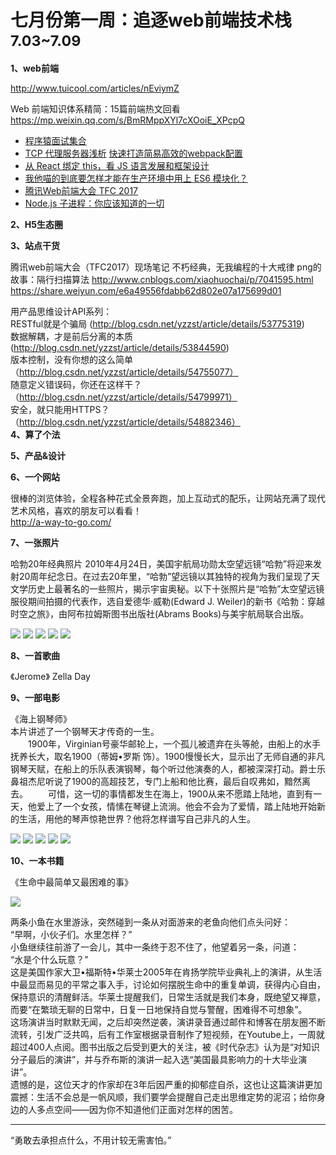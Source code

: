 
# 七月份第一周：追逐web前端技术栈 <small>7.03~7.09</small>

__1、web前端__    
    
http://www.tuicool.com/articles/nEviymZ

Web 前端知识体系精简：15篇前端热文回看  
https://mp.weixin.qq.com/s/BmRMppXYl7cXOoiE_XPcpQ  

- [程序猿面试集合](https://zhuanlan.zhihu.com/p/27706727)
- [TCP 代理服务器浅析](https://zhuanlan.zhihu.com/p/27670502)
[快速打造简易高效的webpack配置](https://juejin.im/post/595a0ed86fb9a06ba6463cd3)
- [从 React 绑定 this，看 JS 语言发展和框架设计](https://juejin.im/post/595cbfb15188250d892f6896)
- [我他喵的到底要怎样才能在生产环境中用上 ES6 模块化？](https://segmentfault.com/a/1190000010078899)
- [腾讯Web前端大会 TFC 2017](http://www.itdks.com/dakashuo/new/eventlist/detail/952)
- [Node.js 子进程：你应该知道的一切](https://github.com/xitu/gold-miner/blob/master/TODO/node-js-child-processes-everything-you-need-to-know.md)


__2、H5生态圈__      


__3、站点干货__    
      
腾讯web前端大会（TFC2017）现场笔记
不朽经典，无我编程的十大戒律
png的故事：隔行扫描算法
http://www.cnblogs.com/xiaohuochai/p/7041595.html
https://share.weiyun.com/e6a49556fdabb62d802e07a175699d01

用产品思维设计API系列：  
RESTful就是个骗局 (http://blog.csdn.net/yzzst/article/details/53775319)  
数据解耦，才是前后分离的本质(http://blog.csdn.net/yzzst/article/details/53844590)  
版本控制，没有你想的这么简单（http://blog.csdn.net/yzzst/article/details/54755077）  
随意定义错误码，你还在这样干？（http://blog.csdn.net/yzzst/article/details/54799971）  
安全，就只能用HTTPS？（http://blog.csdn.net/yzzst/article/details/54882346）       
__4、算了个法__     


__5、产品&设计__        
   

__6、一个网站__

很棒的浏览体验，全程各种花式全景奔跑，加上互动式的配乐，让网站充满了现代艺术风格，喜欢的朋友可以看看！  
http://a-way-to-go.com/

__7、一张照片__   

哈勃20年经典照片 
2010年4月24日，美国宇航局功勋太空望远镜“哈勃”将迎来发射20周年纪念日。在过去20年里，“哈勃”望远镜以其独特的视角为我们呈现了天文学历史上最著名的一些照片，揭示宇宙奥秘。以下十张照片是“哈勃”太空望远镜服役期间拍摄的代表作，选自爱德华·威勒(Edward J. Weiler)的新书《哈勃：穿越时空之旅》，由阿布拉姆斯图书出版社(Abrams Books)与美宇航局联合出版。  

![](https://github.com/bluezhan/weeky/raw/master/docs/img/71-7-1.jpg) 
![](https://github.com/bluezhan/weeky/raw/master/docs/img/71-7-2.jpg) 
![](https://github.com/bluezhan/weeky/raw/master/docs/img/71-7-3.jpg) 
![](https://github.com/bluezhan/weeky/raw/master/docs/img/71-7-4.jpg) 
![](https://github.com/bluezhan/weeky/raw/master/docs/img/71-7-5.jpg) 

__8、一首歌曲__  

《Jerome》 Zella Day

__9、一部电影__   
 
《海上钢琴师》  
    本片讲述了一个钢琴天才传奇的一生。   
　　1900年，Virginian号豪华邮轮上，一个孤儿被遗弃在头等舱，由船上的水手抚养长大，取名1900（蒂姆•罗斯 饰）。1900慢慢长大，显示出了无师自通的非凡钢琴天赋，在船上的乐队表演钢琴，每个听过他演奏的人，都被深深打动。爵士乐鼻祖杰尼听说了1900的高超技艺，专门上船和他比赛，最后自叹弗如，黯然离去。 
　　可惜，这一切的事情都发生在海上，1900从来不愿踏上陆地，直到有一天，他爱上了一个女孩，情愫在琴键上流淌。他会不会为了爱情，踏上陆地开始新的生活，用他的琴声惊艳世界？他将怎样谱写自己非凡的人生。   

![](https://github.com/bluezhan/weeky/raw/master/docs/img/71-2.jpg) 
![](https://github.com/bluezhan/weeky/raw/master/docs/img/71-3.jpg) 
![](https://github.com/bluezhan/weeky/raw/master/docs/img/71-4.jpg) 
![](https://github.com/bluezhan/weeky/raw/master/docs/img/71-5.jpg) 
![](https://github.com/bluezhan/weeky/raw/master/docs/img/71-6.jpg) 


__10、一本书籍__ 

《生命中最简单又最困难的事》  

![](https://github.com/bluezhan/weeky/raw/master/docs/img/71-1.jpg) 

两条小鱼在水里游泳，突然碰到一条从对面游来的老鱼向他们点头问好：  
“早啊，小伙子们。水里怎样？”  
小鱼继续往前游了一会儿，其中一条终于忍不住了，他望着另一条，问道：  
“水是个什么玩意？”  
这是美国作家大卫•福斯特•华莱士2005年在肯扬学院毕业典礼上的演讲，从生活中最显而易见的平常之事入手，讨论如何摆脱生命中的重复单调，获得内心自由，保持意识的清醒鲜活。华莱士提醒我们，日常生活就是我们本身，既绝望又禅意，而要“在繁琐无聊的日常中，日复一日地保持自觉与警醒，困难得不可想象”。  
这场演讲当时默默无闻，之后却突然逆袭，演讲录音通过邮件和博客在朋友圈不断流转，引发广泛共鸣，后有工作室根据录音制作了短视频，在Youtube上，一周就超过400人点阅。图书出版之后受到更大的关注，被《时代杂志》认为是“对知识分子最后的演讲”，并与乔布斯的演讲一起入选“美国最具影响力的十大毕业演讲”。  
遗憾的是，这位天才的作家却在3年后因严重的抑郁症自杀，这也让这篇演讲更加震撼：生活不会总是一帆风顺，我们要学会提醒自己走出思维定势的泥沼；给你身边的人多点空间——因为你不知道他们正面对怎样的困苦。  

-------------------

“勇敢去承担点什么，不用计较无需害怕。”

